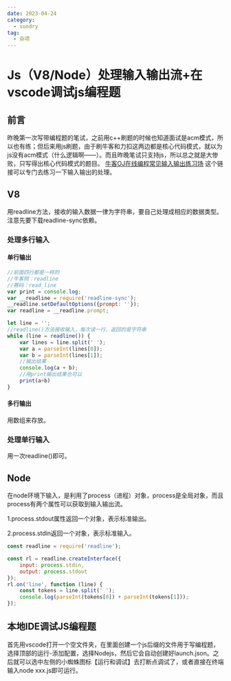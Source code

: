 ```yaml
---
date: 2023-04-24
category:
  - sundry
tag:
  - 杂项
---
```

# Js（V8/Node）处理输入输出流+在vscode调试js编程题
## 前言
昨晚第一次写带编程题的笔试，之前用c++刷题的时候也知道面试是acm模式，所以也有练；但后来用js刷题，由于刷牛客和力扣这两边都是核心代码模式，就以为js没有acm模式（什么逻辑啊——）。而且昨晚笔试只支持js，所以总之就是大惨败，只写得出核心代码模式的题目。
[牛客OJ在线编程常见输入输出练习场](https://ac.nowcoder.com/acm/contest/5657#question)
这个链接可以专门去练习一下输入输出的处理。

## V8
用readline方法，接收的输入数据一律为字符串，要自己处理成相应的数据类型。
注意先要下载readline-sync依赖。
### 处理多行输入
#### 单行输出
```js
//前面四行都是一样的
//牛客网：readline
//赛码：read_line
var print = console.log;
var __readline = require('readline-sync');
__readline.setDefaultOptions({prompt: ''});
var readline = __readline.prompt;

let line = '';
//readline()方法接收输入，每次读一行，返回的是字符串
while (line = readline()) {
    var lines = line.split(' ');
    var a = parseInt(lines[0]);
    var b = parseInt(lines[1]);
    //输出结果
    console.log(a + b);
    //用print输出结果也可以
    print(a+b)
}
```
#### 多行输出
用数组来存放。
### 处理单行输入
用一次readline()即可。
## Node
在node环境下输入，是利用了process（进程）对象，process是全局对象，而且process有两个属性可以获取到输入输出流。

1.process.stdout属性返回一个对象，表示标准输出。

2.process.stdin返回一个对象，表示标准输入。

```js
const readline = require('readline');

const rl = readline.createInterface({
    input: process.stdin,
    output: process.stdout
});
rl.on('line', function (line) {
    const tokens = line.split(' ');
    console.log(parseInt(tokens[0]) + parseInt(tokens[1]));
});
```
## 本地IDE调试JS编程题
首先用vscode打开一个空文件夹，在里面创建一个js后缀的文件用于写编程题，选择顶部的运行-添加配置，选择Nodejs，然后它会自动创建好launch.json。之后就可以选中左侧的小蜘蛛图标【运行和调试】去打断点调试了，或者直接在终端输入node xxx.js即可运行。